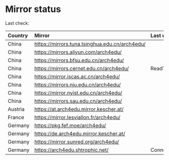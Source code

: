 <script src="./time.js"></script>
# Mirror status
Last check: <script type="text/javascript">localize(1752524960.673847);</script>

|Country|Mirror|Last update|
|:------|:-----|:----------|
|China|https://mirrors.tuna.tsinghua.edu.cn/arch4edu/|<script type="text/javascript">localize(1752475893);</script>|
|China|https://mirrors.aliyun.com/arch4edu/|<script type="text/javascript">localize(1752475893);</script>|
|China|https://mirrors.bfsu.edu.cn/arch4edu/|<script type="text/javascript">localize(1752475893);</script>|
|China|https://mirrors.cernet.edu.cn/arch4edu/|ReadTimeout|
|China|https://mirror.iscas.ac.cn/arch4edu/|<script type="text/javascript">localize(1752475893);</script>|
|China|https://mirrors.nju.edu.cn/arch4edu/|<script type="text/javascript">localize(1752389188);</script>|
|China|https://mirror.nyist.edu.cn/arch4edu/|<script type="text/javascript">localize(1752475893);</script>|
|China|https://mirrors.sau.edu.cn/arch4edu/|<script type="text/javascript">localize(1752259981);</script>|
|Austria|https://at.arch4edu.mirror.kescher.at/|<script type="text/javascript">localize(1752475893);</script>|
|France|https://mirror.lesviallon.fr/arch4edu/|<script type="text/javascript">localize(1752475893);</script>|
|Germany|https://pkg.fef.moe/arch4edu/|<script type="text/javascript">localize(1752475893);</script>|
|Germany|https://de.arch4edu.mirror.kescher.at/|<script type="text/javascript">localize(1752475893);</script>|
|Germany|https://mirror.sunred.org/arch4edu/|<script type="text/javascript">localize(1752475893);</script>|
|Germany|https://arch4edu.shtrophic.net/|ConnectionError|

<script src="./tablefilter/tablefilter.js"></script>
<script src="./table.js"></script>
